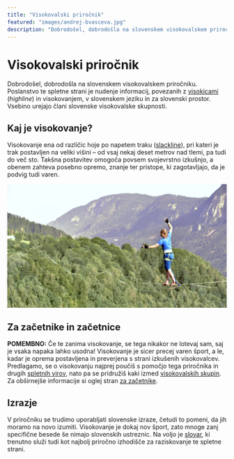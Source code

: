```yaml
---
title: "Visokovalski priročnik"
featured: "images/andrej-bvasceva.jpg"
description: "Dobrodošel, dobrodošla na slovenskem visokovalskem priročniku. Poslanstvo te spletne strani je nudenje informacij, povezanih z visokicami (highline) in visokovanjem, v slovenskem jeziku in za slovenski prostor. Vsebino urejajo člani slovenske visokovalske skupnosti."
---
```


# Visokovalski priročnik

Dobrodošel, dobrodošla na slovenskem visokovalskem priročniku. Poslanstvo te spletne strani je nudenje informacij, povezanih z [visokicami](visokica) (_highline_) in visokovanjem, v slovenskem jeziku in za slovenski prostor. Vsebino urejajo člani slovenske visokovalske skupnosti.

## Kaj je visokovanje?

Visokovanje ena od različic hoje po napetem traku ([slackline](slackline)), pri kateri je trak postavljen na veliki višini – od vsaj nekaj deset metrov nad tlemi, pa tudi do več sto. Takšna postavitev omogoča povsem svojevrstno izkušnjo, a obenem zahteva posebno opremo, znanje ter pristope, ki zagotavljajo, da je podvig tudi varen.

![Andrej Bvaščeva](images/andrej-bvasceva.jpg)

## Za začetnike in začetnice

**POMEMBNO:** Če te zanima visokovanje, se tega nikakor ne lotevaj sam, saj je vsaka napaka lahko usodna! Visokovanje je sicer precej varen šport, a le, kadar je oprema postavljena in preverjena s strani izkušenih visokovalcev. Predlagamo, se o visokovanju najprej poučiš s pomočjo tega priročnika in drugih [spletnih virov](spletni-viri), nato pa se pridružiš kaki izmed [visokovalskih skupin](skupnost). Za obširnejše informacije si oglej stran [za začetnike](za-zacetnike).

## Izrazje

V priročniku se trudimo uporabljati slovenske izraze, četudi to pomeni, da jih moramo na novo izumiti. Visokovanje je dokaj nov šport, zato mnoge zanj specifične besede še nimajo slovenskih ustreznic. Na voljo je [slovar](slovar), ki trenutno služi tudi kot najbolj priročno izhodišče za raziskovanje te spletne strani.
